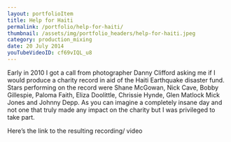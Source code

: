 ```yaml
---
layout: portfolioItem
title: Help for Haiti
permalink: /portfolio/help-for-haiti/
thumbnail: /assets/img/portfolio_headers/help-for-haiti.jpeg
category: production_mixing
date: 20 July 2014
youTubeVideoID: cf69vIQL_u8
---
```


Early in 2010 I got a call from photographer Danny Clifford asking me if I would produce a charity record in aid of the Haiti Earthquake disaster fund. Stars performing on the record were Shane McGowan, Nick Cave, Bobby Gillespie, Paloma Faith, Eliza Doolittle, Chrissie Hynde, Glen Matlock Mick Jones and Johnny Depp. As you can imagine a completely insane day and not one that truly made any impact on the charity but I was privileged to take part.

Here’s the link to the resulting recording/ video